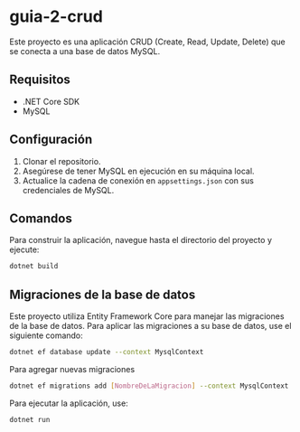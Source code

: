 # guia-2-crud

Este proyecto es una aplicación CRUD (Create, Read, Update, Delete) que se conecta a una base de datos MySQL.

## Requisitos

- .NET Core SDK
- MySQL

## Configuración

1. Clonar el repositorio.
2. Asegúrese de tener MySQL en ejecución en su máquina local.
3. Actualice la cadena de conexión en `appsettings.json` con sus credenciales de MySQL.

## Comandos

Para construir la aplicación, navegue hasta el directorio del proyecto y ejecute:

```bash
dotnet build
```
## Migraciones de la base de datos

Este proyecto utiliza Entity Framework Core para manejar las migraciones de la base de datos. Para aplicar las migraciones a su base de datos, use el siguiente comando:

```bash
dotnet ef database update --context MysqlContext
```

Para agregar nuevas migraciones
```bash
dotnet ef migrations add [NombreDeLaMigracion] --context MysqlContext
```

Para ejecutar la aplicación, use:

```bash
dotnet run
```

